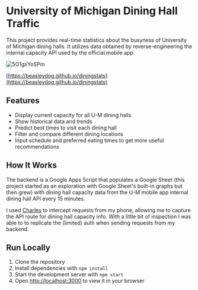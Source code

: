 # University of Michigan Dining Hall Traffic

This project provides real-time statistics about the busyness of University of Michigan dining halls. It utilizes data obtained by reverse-engineering the internal capacity API used by the official mobile app.

![5O1gxYoSPm](https://github.com/user-attachments/assets/96733962-2840-4e56-aac9-cec1b35b4210)

[https://beasleydog.github.io/diningstats](https://beasleydog.github.io/diningstats)

## Features

- Display current capacity for all U-M dining halls
- Show historical data and trends
- Predict best times to visit each dining hall
- Filter and compare different dining locations
- Input schedule and preferred eating times to get more useful recommendations

## How It Works

The backend is a Google Apps Script that populates a Google Sheet (this project started as an exploration with Google Sheet's built-in graphs but then grew) with dining hall capacity data from the U-M mobile app internal dining hall API every 15 minutes.

I used [Charles](https://www.charlesproxy.com/) to intercept requests from my phone, allowing me to capture the API route for dining hall capacity info. With a little bit of inspection I was able to to replicate the (limited) auth when sending requests from my backend.

## Run Locally

1. Clone the repository
2. Install dependencies with `npm install`
3. Start the development server with `npm start`
4. Open [http://localhost:3000](http://localhost:3000) to view it in your browser

